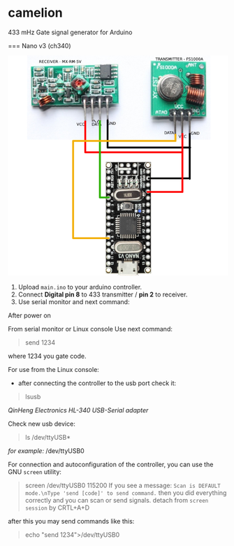 # camelion
433 mHz Gate signal generator for Arduino

=== Nano v3 (ch340)

![image](https://github.com/sw3nlab/camelion/blob/master/nano.png)

1) Upload `main.ino` to your arduino controller.
2) Connect **Digital pin 8** to 433 transmitter  / **pin 2** to receiver.
3) Use serial monitor and next command:

After power on

From serial monitor or Linux console Use next command: 
>send 1234

where 1234 you gate code.
 
For use from the Linux console:
 - after connecting the controller to the usb port check it:
 > lsusb
 
*QinHeng Electronics HL-340 USB-Serial adapter*

Check new usb device:
 > ls /dev/ttyUSB*
 
 *for example:* /dev/ttyUSB0

For connection and autoconfiguration of the controller, you can use the GNU `screen` utility:

>screen /dev/ttyUSB0 115200
If you see a message: `Scan is DEFAULT mode.\nType 'send [code]' to send command.`
then you did everything correctly and you can scan or send signals.
detach from `screen session` by CRTL+A+D

after this you may send commands like this:

> echo "send 1234">/dev/ttyUSB0
